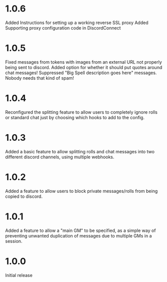 # 1.0.6
Added Instructions for setting up a working reverse SSL proxy
Added Supporting proxy configuration code in DiscordConnect

# 1.0.5
Fixed messages from tokens with images from an external URL not properly being sent to discord.
Added option for whether it should put quotes around chat messages!
Suppressed "Big Spell description goes here" messages. Nobody needs that kind of spam!

# 1.0.4
Reconfigured the splitting feature to allow users to completely ignore rolls or standard chat just by choosing which hooks to add to the config.

# 1.0.3
Added a basic feature to allow splitting rolls and chat messages into two different discord channels, using multiple webhooks.

# 1.0.2
Added a feature to allow users to block private messages/rolls from being copied to discord.

# 1.0.1
Added a feature to allow a "main GM" to be specified, as a simple way of preventing unwanted duplication of messages due to multiple GMs in a session.

# 1.0.0
Initial release
